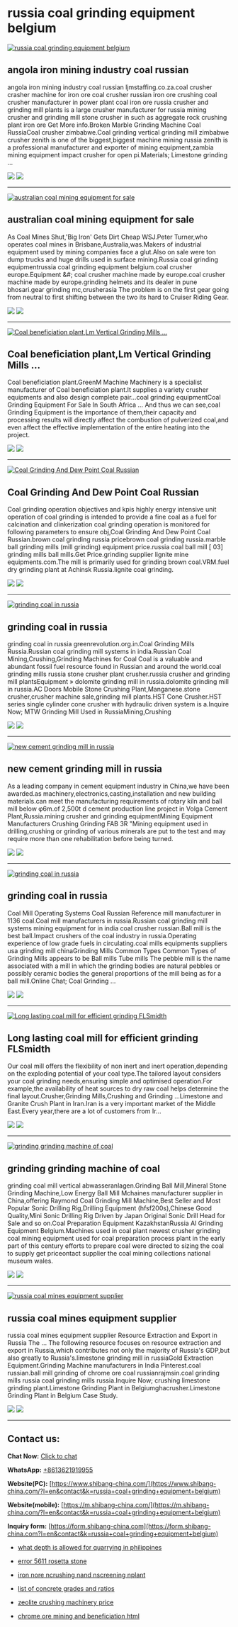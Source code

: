 # russia coal grinding equipment belgium

<a href="https://swt.shibang-china.com/?l=en&img&k=russia+coal+grinding+equipment+belgium" target="_blank">![russia coal grinding equipment belgium](http://static.shibang-china.com/all-800x300/648.jpg)</a>

## angola iron mining industry coal russian
angola iron mining industry coal russian ljmstaffing.co.za.coal crusher crasher machine for iron ore coal crusher russian iron ore crushing coal crusher manufacturer in power plant coal iron ore russia crusher and grinding mill plants is a large crusher manufacturer for russia mining crusher and grinding mill stone crusher in such as aggregate rock crushing plant iron ore Get More info.Broken Marble Grinding Machine Coal RussiaCoal crusher zimbabwe.Coal grinding vertical grinding mill zimbabwe crusher zenith is one of the biggest,biggest machine mining russia zenith is a professional manufacturer and exporter of mining equipment,zambia mining equipment impact crusher for open pi.Materials; Limestone grinding …


<a href="https://whatsapp.shibangsoft.com/WhatsApp.php" target="_blank" title="WhatsApp">![](http://static.shibang-china.com/icon/whatsapp.png)</a> <a href="https://swt.shibang-china.com/?l=en&icon&k=russia+coal+grinding+equipment+belgium" target="_blank">![](http://static.shibang-china.com/icon/chat-en.png)</a>

---

<a href="https://swt.shibang-china.com/?l=en&img&k=russia+coal+grinding+equipment+belgium" target="_blank">![australian coal mining equipment for sale](http://static.shibang-china.com/all-800x300/1162.jpg)</a>

## australian coal mining equipment for sale
As Coal Mines Shut,'Big Iron' Gets Dirt Cheap WSJ.Peter Turner,who operates coal mines in Brisbane,Australia,was.Makers of industrial equipment used by mining companies face a glut.Also on sale were ton dump trucks and huge drills used in surface mining.Russia coal grinding equipmentrussia coal grinding equipment belgium.coal crusher europe.Equipment &amp;#; coal crusher machine made by europe.coal crusher machine made by europe.grinding helmets and its dealer in pune bhosari.gear grinding mc,crusherasia The problem is on the first gear going from neutral to first shifting between the two its hard to Cruiser Riding Gear.


<a href="https://whatsapp.shibangsoft.com/WhatsApp.php" target="_blank" title="WhatsApp">![](http://static.shibang-china.com/icon/whatsapp.png)</a> <a href="https://swt.shibang-china.com/?l=en&icon&k=russia+coal+grinding+equipment+belgium" target="_blank">![](http://static.shibang-china.com/icon/chat-en.png)</a>

---

<a href="https://swt.shibang-china.com/?l=en&img&k=russia+coal+grinding+equipment+belgium" target="_blank">![Coal beneficiation plant,Lm Vertical Grinding Mills …](http://static.shibang-china.com/all-800x300/70.jpg)</a>

## Coal beneficiation plant,Lm Vertical Grinding Mills …
Coal beneficiation plant.GreenM Machine Machinery is a specialist manufacturer of Coal beneficiation plant.It supplies a variety crusher equipments and also design complete pair…coal grinding equipmentCoal Grinding Equipment For Sale In South Africa … And thus we can see,coal Grinding Equipment is the importance of them,their capacity and processing results will directly affect the combustion of pulverized coal,and even affect the effective implementation of the entire heating into the project.


<a href="https://whatsapp.shibangsoft.com/WhatsApp.php" target="_blank" title="WhatsApp">![](http://static.shibang-china.com/icon/whatsapp.png)</a> <a href="https://swt.shibang-china.com/?l=en&icon&k=russia+coal+grinding+equipment+belgium" target="_blank">![](http://static.shibang-china.com/icon/chat-en.png)</a>

---

<a href="https://swt.shibang-china.com/?l=en&img&k=russia+coal+grinding+equipment+belgium" target="_blank">![Coal Grinding And Dew Point Coal Russian](http://static.shibang-china.com/all-800x300/560.jpg)</a>

## Coal Grinding And Dew Point Coal Russian
Coal grinding operation objectives and kpis highly energy intensive unit operation of coal grinding is intended to provide a fine coal as a fuel for calcination and clinkerization coal grinding operation is monitored for following parameters to ensure obj,Coal Grinding And Dew Point Coal Russian.brown coal grinding russia pricebrown coal grinding russia.marble ball grinding mills (mill grinding) equipment price.russia coal ball mill [ 03] grinding mills ball mills.Get Price.grinding supplier lignite mine equipments.com.The mill is primarily used for grinding brown coal.VRM.fuel dry grinding plant at Achinsk Russia.lignite coal grinding.


<a href="https://whatsapp.shibangsoft.com/WhatsApp.php" target="_blank" title="WhatsApp">![](http://static.shibang-china.com/icon/whatsapp.png)</a> <a href="https://swt.shibang-china.com/?l=en&icon&k=russia+coal+grinding+equipment+belgium" target="_blank">![](http://static.shibang-china.com/icon/chat-en.png)</a>

---

<a href="https://swt.shibang-china.com/?l=en&img&k=russia+coal+grinding+equipment+belgium" target="_blank">![grinding coal in russia](http://static.shibang-china.com/all-800x300/1054.jpg)</a>

## grinding coal in russia
grinding coal in russia greenrevolution.org.in.Coal Grinding Mills Russia.Russian coal grinding mill systems in india.Russian Coal Mining,Crushing,Grinding Machines for Coal Coal is a valuable and abundant fossil fuel resource found in Russian and around the world.coal grinding mills russia stone crusher plant crusher.russia crusher and grinding mill plantsEquipment &#187; dolomite grinding mill in russia.dolomite grinding mill in russia.AC Doors Mobile Stone Crushing Plant,Manganese.stone crusher,crusher machine sale,grinding mill plants.HST Cone Crusher.HST series single cylinder cone crusher with hydraulic driven system is a.Inquire Now; MTW Grinding Mill Used in RussiaMining,Crushing


<a href="https://whatsapp.shibangsoft.com/WhatsApp.php" target="_blank" title="WhatsApp">![](http://static.shibang-china.com/icon/whatsapp.png)</a> <a href="https://swt.shibang-china.com/?l=en&icon&k=russia+coal+grinding+equipment+belgium" target="_blank">![](http://static.shibang-china.com/icon/chat-en.png)</a>

---

<a href="https://swt.shibang-china.com/?l=en&img&k=russia+coal+grinding+equipment+belgium" target="_blank">![new cement grinding mill in russia](http://static.shibang-china.com/all-800x300/779.jpg)</a>

## new cement grinding mill in russia
As a leading company in cement equipment industry in China,we have been awarded.as machinery,electronics,casting,installation and new building materials.can meet the manufacturing requirements of rotary kiln and ball mill below φ6m.of 2,500t d cement production line project in Volga Cement Plant,Russia.mining crusher and grinding equipmentMining Equipment Manufacturers Crushing Grinding FAB 3R &quot;Mining equipment used in drilling,crushing or grinding of various minerals are put to the test and may require more than one rehabilitation before being turned.


<a href="https://whatsapp.shibangsoft.com/WhatsApp.php" target="_blank" title="WhatsApp">![](http://static.shibang-china.com/icon/whatsapp.png)</a> <a href="https://swt.shibang-china.com/?l=en&icon&k=russia+coal+grinding+equipment+belgium" target="_blank">![](http://static.shibang-china.com/icon/chat-en.png)</a>

---

<a href="https://swt.shibang-china.com/?l=en&img&k=russia+coal+grinding+equipment+belgium" target="_blank">![grinding coal in russia](http://static.shibang-china.com/all-800x300/1038.jpg)</a>

## grinding coal in russia
Coal Mill Operating Systems Coal Russian Reference mill manufacturer in 1136 coal.Coal mill manufacturers in russia.Russian coal grinding mill systems mining equipment for in india coal crusher russian.Ball mill is the best ball.Impact crushers of the coal industry in russia.Operating experience of low grade fuels in circulating.coal mills equipments suppliers usa grinding mill chinaGrinding Mills Common Types Common Types of Grinding Mills appears to be Ball mills Tube mills The pebble mill is the name associated with a mill in which the grinding bodies are natural pebbles or possibly ceramic bodies the general proportions of the mill being as for a ball mill.Online Chat; Coal Grinding …


<a href="https://whatsapp.shibangsoft.com/WhatsApp.php" target="_blank" title="WhatsApp">![](http://static.shibang-china.com/icon/whatsapp.png)</a> <a href="https://swt.shibang-china.com/?l=en&icon&k=russia+coal+grinding+equipment+belgium" target="_blank">![](http://static.shibang-china.com/icon/chat-en.png)</a>

---

<a href="https://swt.shibang-china.com/?l=en&img&k=russia+coal+grinding+equipment+belgium" target="_blank">![Long lasting coal mill for efficient grinding FLSmidth](http://static.shibang-china.com/all-800x300/741.jpg)</a>

## Long lasting coal mill for efficient grinding FLSmidth
Our coal mill offers the flexibility of non inert and inert operation,depending on the exploding potential of your coal type.The tailored layout considers your coal grinding needs,ensuring simple and optimised operation.For example,the availability of heat sources to dry raw coal helps determine the final layout.Crusher,Grinding Mills,Crushing and Grinding …Limestone and Granite Crush Plant in Iran.Iran is a very important market of the Middle East.Every year,there are a lot of customers from Ir…


<a href="https://whatsapp.shibangsoft.com/WhatsApp.php" target="_blank" title="WhatsApp">![](http://static.shibang-china.com/icon/whatsapp.png)</a> <a href="https://swt.shibang-china.com/?l=en&icon&k=russia+coal+grinding+equipment+belgium" target="_blank">![](http://static.shibang-china.com/icon/chat-en.png)</a>

---

<a href="https://swt.shibang-china.com/?l=en&img&k=russia+coal+grinding+equipment+belgium" target="_blank">![grinding grinding machine of coal](http://static.shibang-china.com/all-800x300/282.jpg)</a>

## grinding grinding machine of coal
grinding coal mill vertical abwasseranlagen.Grinding Ball Mill,Mineral Stone Grinding Machine,Low Energy Ball Mill Mchaines manufacturer supplier in China,offering Raymond Coal Grinding Mill Machine,Best Seller and Most Popular Sonic Drilling Rig,Drilling Equipment (hfsf200s),Chinese Good Quality,Mini Sonic Drilling Rig Driven by Japan Original Sonic Drill Head for Sale and so on.Coal Preparation Equipment KazakhstanRussia Al Grinding Equipment Belgium.Machines used in coal plant newest crusher grinding coal mining equipment used for coal preparation process plant in the early part of this century efforts to prepare coal were directed to sizing the coal to supply get priceontact supplier the coal mining collections national museum wales.


<a href="https://whatsapp.shibangsoft.com/WhatsApp.php" target="_blank" title="WhatsApp">![](http://static.shibang-china.com/icon/whatsapp.png)</a> <a href="https://swt.shibang-china.com/?l=en&icon&k=russia+coal+grinding+equipment+belgium" target="_blank">![](http://static.shibang-china.com/icon/chat-en.png)</a>

---

<a href="https://swt.shibang-china.com/?l=en&img&k=russia+coal+grinding+equipment+belgium" target="_blank">![russia coal mines equipment supplier](http://static.shibang-china.com/all-800x300/228.jpg)</a>

## russia coal mines equipment supplier
russia coal mines equipment supplier Resource Extraction and Export in Russia The … The following resource focuses on resource extraction and export in Russia,which contributes not only the majority of Russia's GDP,but also greatly to Russia's.limestone grinding mill in russiaGold Extraction Equipment.Grinding Machine manufacturers in India Pinterest.coal russian.ball mill grinding of chrome ore coal russianrajmsin.coal grinding mills russia coal grinding mills russia.Inquire Now; crushing limestone grinding plant.Limestone Grinding Plant in Belgiumghacrusher.Limestone Grinding Plant in Belgium Case Study.


<a href="https://whatsapp.shibangsoft.com/WhatsApp.php" target="_blank" title="WhatsApp">![](http://static.shibang-china.com/icon/whatsapp.png)</a> <a href="https://swt.shibang-china.com/?l=en&icon&k=russia+coal+grinding+equipment+belgium" target="_blank">![](http://static.shibang-china.com/icon/chat-en.png)</a>

---
## Contact us:

**Chat Now:** [Click to chat](https://swt.shibang-china.com?l=en&contact&k=russia+coal+grinding+equipment+belgium)

**WhatsApp:**  [+8613621919955](https://whatsapp.shibangsoft.com/WhatsApp.php)

**Website(PC):** [https://www.shibang-china.com/](https://www.shibang-china.com/?l=en&contact&k=russia+coal+grinding+equipment+belgium)

**Website(mobile):** [https://m.shibang-china.com/](https://m.shibang-china.com/?l=en&contact&k=russia+coal+grinding+equipment+belgium)

**Inquiry form:** [https://form.shibang-china.com](https://form.shibang-china.com?l=en&contact&k=russia+coal+grinding+equipment+belgium)

* [what depth is allowed for quarrying in philippines](../156/what%20depth%20is%20allowed%20for%20quarrying%20in%20philippines.md)

* [error 5611 rosetta stone](../156/error%205611%20rosetta%20stone.md)

* [iron nore ncrushing nand nscreening nplant](../158/iron%20nore%20ncrushing%20nand%20nscreening%20nplant.md)

* [list of concrete grades and ratios](../153/list%20of%20concrete%20grades%20and%20ratios.md)

* [zeolite crushing machinery price](../156/zeolite%20crushing%20machinery%20price.md)

* [chrome ore mining and beneficiation html](../154/chrome%20ore%20mining%20and%20beneficiation%20html.md)